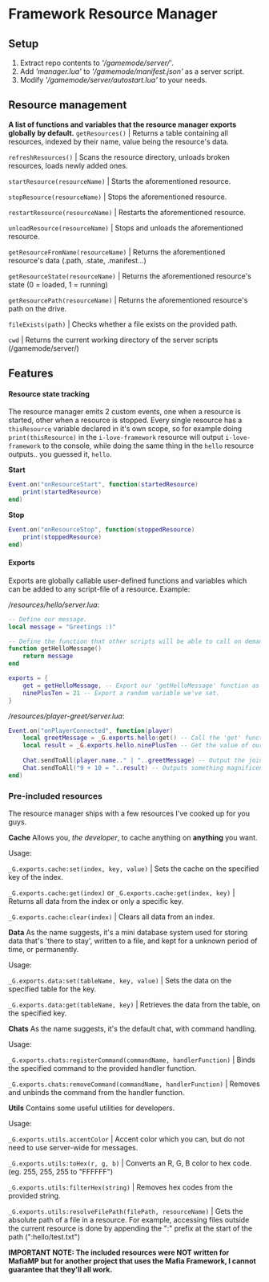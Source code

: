 # Framework Resource Manager
## Setup


1. Extract repo contents to *'/gamemode/server/'*.
2. Add *'manager.lua'* to *'/gamemode/manifest.json'* as a server script.
3. Modify *'/gamemode/server/autostart.lua'* to your needs.

## Resource management
**A list of functions and variables that the resource manager exports globally by default.**
`getResources()` | Returns a table containing all resources, indexed by their name, value being the resource's data.

`refreshResources()` | Scans the resource directory, unloads broken resources, loads newly added ones.

`startResource(resourceName)` | Starts the aforementioned resource.

`stopResource(resourceName)` | Stops the aforementioned resource.

`restartResource(resourceName)` | Restarts the aforementioned resource.

`unloadResource(resourceName)` | Stops and unloads the aforementioned resource.


`getResourceFromName(resourceName)` | Returns the aforementioned resource's data (.path, .state, .manifest...)

`getResourceState(resourceName)` | Returns the aforementioned resource's state (0 = loaded, 1 = running)

`getResourcePath(resourceName)` | Returns the aforementioned resource's path on the drive.


`fileExists(path)` | Checks whether a file exists on the provided path.

`cwd` | Returns the current working directory of the server scripts (/gamemode/server/)

## Features
#### Resource state tracking
The resource manager emits 2 custom events, one when a resource is started, other when a resource is stopped.
Every single resource has a `thisResource` variable declared in it's own scope, so for example doing `print(thisResource)` in the `i-love-framework` resource will output `i-love-framework` to the console, while doing the same thing in the `hello` resource outputs.. you guessed it, `hello`.

**Start**
```lua
Event.on("onResourceStart", function(startedResource)
	print(startedResource)
end)
```

**Stop**
```lua
Event.on("onResourceStop", function(stoppedResource)
	print(stoppedResource)
end)
```

#### Exports
Exports are globally callable user-defined functions and variables which can be added to any script-file of a resource.
Example:

*/resources/hello/server.lua*:
```lua
-- Define our message.
local message = "Greetings :)"

-- Define the function that other scripts will be able to call on demand.
function getHelloMessage()
	return message
end

exports = {
	get = getHelloMessage, -- Export our 'getHelloMessage' function as 'get'
	ninePlusTen = 21 -- Export a random variable we've set.
}
```
*/resources/player-greet/server.lua*:
```lua
Event.on("onPlayerConnected", function(player)
	local greetMessage = _G.exports.hello:get() -- Call the 'get' function (method) from the 'hello' resource.
	local result = _G.exports.hello.ninePlusTen -- Get the value of our exported variable 'ninePlusTen'
	
	Chat.sendToAll(player.name.." | "..greetMessage) -- Output the joined player's name and greet message to chat.
	Chat.sendToAll("9 + 10 = "..result) -- Outputs something magnificent to chat.
end)
```

### Pre-included resources
The resource manager ships with a few resources I've cooked up for you guys.


**Cache**
Allows you, *the developer*, to cache anything on **anything** you want.

Usage:

`_G.exports.cache:set(index, key, value)` | Sets the cache on the specified key of the index.

`_G.exports.cache:get(index)` or `_G.exports.cache:get(index, key)` | Returns all data from the index or only a specific key.

`_G.exports.cache:clear(index)` | Clears all data from an index.


**Data**
As the name suggests, it's a mini database system used for storing data that's 'there to stay', written to a file, and kept for a unknown period of time, or permanently.

Usage:

`_G.exports.data:set(tableName, key, value)` | Sets the data on the specified table for the key.

`_G.exports.data:get(tableName, key)` | Retrieves the data from the table, on the specified key.


**Chats**
As the name suggests, it's the default chat, with command handling.

Usage:

`_G.exports.chats:registerCommand(commandName, handlerFunction)` | Binds the specified command to the provided handler function.

`_G.exports.chats:removeCommand(commandName, handlerFunction)` | Removes and unbinds the command from the handler function.


**Utils**
Contains some useful utilities for developers.

Usage:

`_G.exports.utils.accentColor` | Accent color which you can, but do not need to use server-wide for messages.

`_G.exports.utils:toHex(r, g, b)` | Converts an R, G, B color to hex code. (eg. 255, 255, 255 to "FFFFFF")

`_G.exports.utils:filterHex(string)` | Removes hex codes from the provided string.

 `_G.exports.utils:resolveFilePath(filePath, resourceName)` | Gets the absolute path of a file in a resource. For example, accessing files outside the current resource is done by appending the ":" prefix at the start of the path (":hello/test.txt")

**IMPORTANT NOTE: The included resources were NOT written for MafiaMP but for another project that uses the Mafia Framework, I cannot guarantee that they'll all work.**
